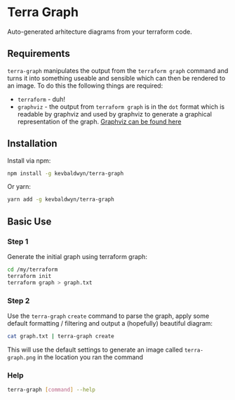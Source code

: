 # Terra Graph

Auto-generated arhitecture diagrams from your terraform code.

## Requirements

`terra-graph` manipulates the output from the `terraform graph` command and turns it into something useable and sensible which can then be rendered to an image. To do this the following things are required:

- `terraform` - duh!
- `graphviz` - the output from `terraform graph` is in the `dot` format which is readable by graphviz and used by graphviz to generate a graphical representation of the graph. [Graphviz can be found here](https://graphviz.org/download/)

## Installation

Install via npm:

```bash
npm install -g kevbaldwyn/terra-graph
```

Or yarn:

```bash
yarn add -g kevbaldwyn/terra-graph
```

## Basic Use

### Step 1

Generate the initial graph using terraform graph:

```bash
cd /my/terraform
terraform init
terraform graph > graph.txt
```

### Step 2

Use the `terra-graph` `create` command to parse the graph, apply some default formatting / filtering and output a (hopefully) beautiful diagram:

```bash
cat graph.txt | terra-graph create
```

This will use the default settings to generate an image called `terra-graph.png` in the location you ran the command

### Help

```bash
terra-graph [command] --help
```
